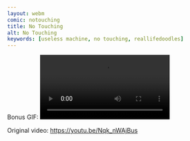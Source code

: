 ```yaml
---
layout: webm
comic: notouching
title: No Touching
alt: No Touching
keywords: [useless machine, no touching, reallifedoodles]
---
```


Bonus GIF:
<video property="og:image" class="center" autoplay loop>
  <source src="/comics/notouching_bonus.mp4" type="video/mp4" />
  <source src="/comics/notouching_bonus.webm" type="video/webm" />
  Your browser does not support the video tag.
</video>

Original video: https://youtu.be/Nqk_nWAjBus
